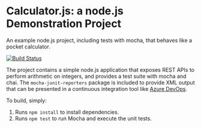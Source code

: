 Calculator.js: a node.js Demonstration Project
==============================================
An example node.js project, including tests with mocha, that behaves like
a pocket calculator.

[![Build Status](https://dev.azure.com/michaelmagsuci/Integrating%20External%20Source%20Control%20with%20Azure%20Pipelines/_apis/build/status/cyrilmagsuci.calculator?branchName=master)](https://dev.azure.com/michaelmagsuci/Integrating%20External%20Source%20Control%20with%20Azure%20Pipelines/_apis/build/status/cyrilmagsuci.calculator?branchName=master)


The project contains a simple node.js application that exposes REST APIs
to perform arithmetic on integers, and provides a test suite with mocha
and chai.  The `mocha-junit-reporters` package is included to provide XML
output that can be presented in a continuous integration tool like
[Azure DevOps](https://azure.com/devops).

To build, simply:

1. Runs `npm install` to install dependencies.
2. Runs `npm test` to run Mocha and execute the unit tests.

